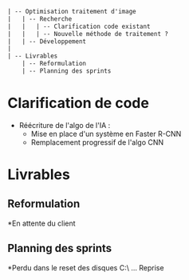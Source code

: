 ```txt
| -- Optimisation traitement d'image
|   | -- Recherche 
|   |   | -- Clarification code existant
|   |   | -- Nouvelle méthode de traitement ?
|   | -- Développement
|
| -- Livrables
    | -- Reformulation
    | -- Planning des sprints  
```

# Clarification de code
- Réécriture de l'algo de l'IA :
    - Mise en place d'un système en Faster R-CNN
    - Remplacement progressif de l'algo CNN
    
# Livrables
## Reformulation
*En attente du client

## Planning des sprints
*Perdu dans le reset des disques C:\ ... Reprise
